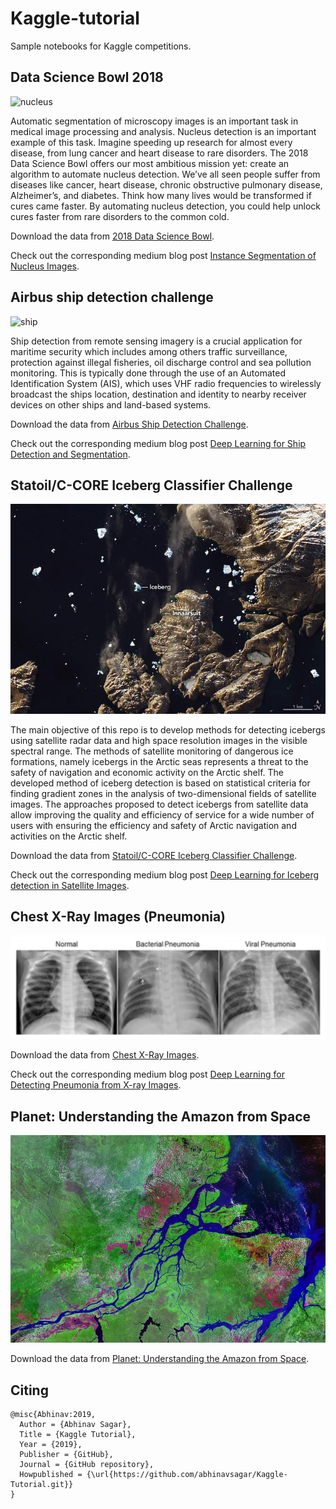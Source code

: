 # Kaggle-tutorial
Sample notebooks for Kaggle competitions.

## Data Science Bowl 2018

![nucleus](n3.png)

Automatic segmentation of microscopy images is an important task in medical image processing and analysis. Nucleus detection is an important example of this task. Imagine speeding up research for almost every disease, from lung cancer and heart disease to rare disorders. The 2018 Data Science Bowl offers our most ambitious mission yet: create an algorithm to automate nucleus detection. We’ve all seen people suffer from diseases like cancer, heart disease, chronic obstructive pulmonary disease, Alzheimer’s, and diabetes. Think how many lives would be transformed if cures came faster. By automating nucleus detection, you could help unlock cures faster from rare disorders to the common cold.

Download the data from [2018 Data Science Bowl](https://www.kaggle.com/c/data-science-bowl-2018/data).

Check out the corresponding medium blog post [Instance Segmentation of Nucleus Images](https://medium.com/@abhinav.sagar/nucleus-segmentation-using-u-net-eceb14a9ced4).

## Airbus ship detection challenge

![ship](airbus.png)

Ship detection from remote sensing imagery is a crucial application for maritime security which includes among others traffic surveillance, protection against illegal fisheries, oil discharge control and sea pollution monitoring. This is typically done through the use of an Automated Identification System (AIS), which uses VHF radio frequencies to wirelessly broadcast the ships location, destination and identity to nearby receiver devices on other ships and land-based systems.

Download the data from [Airbus Ship Detection Challenge](https://www.kaggle.com/c/airbus-ship-detection/data).

Check out the corresponding medium blog post [Deep Learning for Ship Detection and Segmentation](https://medium.com/@abhinav.sagar/deep-learning-for-ship-detection-and-segmentation-71d223aca649).

## Statoil/C-CORE Iceberg Classifier Challenge

![iceberg1](iceberg1.jpg)

The main objective of this repo is to develop methods for detecting icebergs using satellite radar data and high space resolution images in the visible spectral range. The methods of satellite monitoring of dangerous ice formations, namely icebergs in the Arctic seas represents a threat to the safety of navigation and economic activity on the Arctic shelf. The developed method of iceberg detection is based on statistical criteria for finding gradient zones in the analysis of two-dimensional fields of satellite images. The approaches proposed to detect icebergs from satellite data allow improving the quality and efficiency of service for a wide number of users with ensuring the efficiency and safety of Arctic navigation and activities on the Arctic shelf.

Download the data from [Statoil/C-CORE Iceberg Classifier Challenge](https://www.kaggle.com/c/statoil-iceberg-classifier-challenge/data).

Check out the corresponding medium blog post [Deep Learning for Iceberg detection in Satellite Images](https://medium.com/@abhinav.sagar/deep-learning-for-iceberg-detection-in-satellite-images-c667acf4bad0).

## Chest X-Ray Images (Pneumonia)

![pneumonia](chest.png)

Download the data from [Chest X-Ray Images](https://www.kaggle.com/paultimothymooney/chest-xray-pneumonia).

Check out the corresponding medium blog post [Deep Learning for Detecting Pneumonia from X-ray Images](https://medium.com/@abhinav.sagar/deep-learning-for-detecting-pneumonia-from-x-ray-images-fc9a3d9fdba8).

## Planet: Understanding the Amazon from Space

![amazon1](amazon1.png)

Download the data from [Planet: Understanding the Amazon from Space](https://www.kaggle.com/c/planet-understanding-the-amazon-from-space/data).

## Citing

```
@misc{Abhinav:2019,
  Author = {Abhinav Sagar},
  Title = {Kaggle Tutorial},
  Year = {2019},
  Publisher = {GitHub},
  Journal = {GitHub repository},
  Howpublished = {\url{https://github.com/abhinavsagar/Kaggle-Tutorial.git}}
}
```
